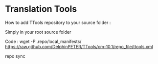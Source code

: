 Translation Tools
======


How to add TTools repository to your source folder :

Simply in your root source folder

Code :
wget -P .repo/local_manifests/  https://raw.github.com/DelphinPETER/TTools/cm-10.1/repo_file/ttools.xml

repo sync
